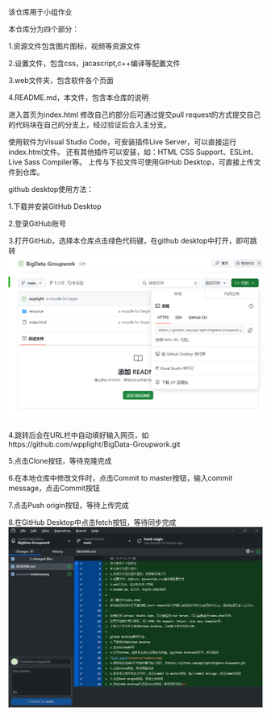 该仓库用于小组作业

本仓库分为四个部分：

1.资源文件包含图片图标，视频等资源文件

2.设置文件，包含css，jacascript,c++编译等配置文件

3.web文件夹，包含软件各个页面

4.README.md，本文件，包含本仓库的说明

进入首页为index.html
修改自己的部分后可通过提交pull request的方式提交自己的代码块在自己的分支上，经过验证后合入主分支。

使用软件为Visual Studio Code，可安装插件Live Server，可以直接运行index.html文件。
还有其他插件可以安装，如：HTML CSS Support、ESLint、Live Sass Compiler等。
上传与下拉文件可使用GitHub Desktop，可直接上传文件到仓库。

github desktop使用方法：

1.下载并安装GitHub Desktop

2.登录GitHub账号

3.打开GitHub，选择本仓库点击绿色代码键，在github desktop中打开，即可跳转
![alt text](resource/readuse.png)

4.跳转后会在URL栏中自动填好输入网页，如https://github.com/wpplight/BigData-Groupwork.git

5.点击Clone按钮，等待克隆完成

6.在本地仓库中修改文件时，点击Commit to master按钮，输入commit message，点击Commit按钮

7.点击Push origin按钮，等待上传完成

8.在GitHub Desktop中点击fetch按钮，等待同步完成
![alt text](resource/read2.png)
